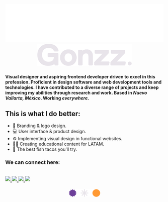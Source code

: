 <h1>
   <div align="center">
   	<br>
   		<img src="header.svg" width="800" height="120">
   	<br>
      <a href="https://www.gonzz.art">
         <img src="./logo-1.svg" width="300">
      </a>
   </div>
</h1>

<p>
   <strong>Visual designer and aspiring frontend developer driven to excel in this profession. Proficient in design software and web development tools and technologies. I have contributed to a
diverse range of projects and keep improving my abilities through research and work. Based in <em>Nuevo Vallarta, México</em>. Working <em>everywhere.</em>
</strong>
</p>

<h2>
   This is what I do better:
</h2>

<ul>
   <li>
      🎨 Branding & logo design.
   </li>
   <li>
      💻 User interface & product design.
   </li>
   <li>
      ⚙️ Implementing visual design in functional websites.
   </li>
   <li>
      👷🏽 Creating educational content for LATAM.
   </li>
   <li>
      🌮 The best fish tacos you'll try.
   </li>
</ul>

<h3>
   We can connect here:
</h3>

<h2>
   <p>
      <a href="https://www.linkedin.com/in/gonzz-art/" target="_blank" rel="noopener">
         <img src="https://img.shields.io/badge/LinkedIn-0077B5?style=for-the-badge&logo=linkedin&logoColor=white">
      </a>
      <a href="https://www.twitter.com/gonzz_art" target="_blank" rel="noopener">
         <img src="https://img.shields.io/badge/Twitter-1DA1F2?style=for-the-badge&logo=twitter&logoColor=white">
      </a>
      <a href="https://www.instagram.com/jos.gonzz/" target="_blank" rel="noopener">
         <img src="https://img.shields.io/badge/Instagram-E4405F?style=for-the-badge&logo=instagram&logoColor=white">
      </a>
      <a href="https://www.behance.net/gonzz-art" target="_blank" rel="noopener">
         <img src="https://img.shields.io/badge/Behance-0054F7?style=for-the-badge&logo=behance&logoColor=white">
      </a>
   </p>
</h2>
<div align="center">
   <img align="center" src="./logo-2.svg" width="100">
</div>
